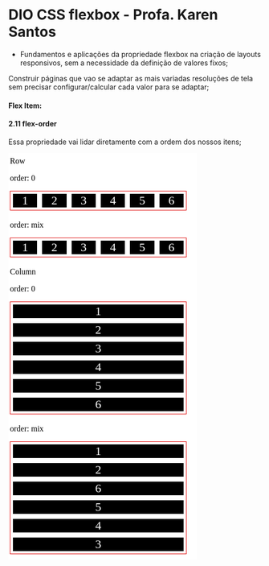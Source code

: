# DIO CSS flexbox - Profa. Karen Santos

* Fundamentos e aplicações da propriedade flexbox na criação de layouts responsivos, sem a necessidade da definição de valores fixos;

Construir páginas que vao se adaptar as mais variadas resoluções de tela sem precisar configurar/calcular cada valor para se adaptar;


#### Flex Item: 

#### 2.11 flex-order

Essa propriedade vai lidar diretamente com a ordem dos nossos itens;

<img src="../11-flex-order-img/1.png">

